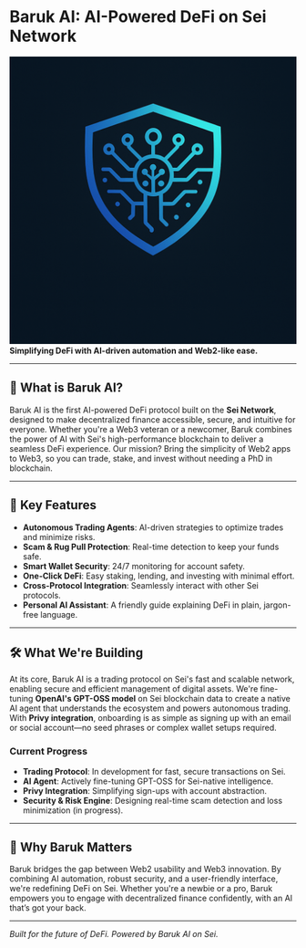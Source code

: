 # Baruk AI: AI-Powered DeFi on Sei Network

![Baruk AI Logo](logo.png)  
**Simplifying DeFi with AI-driven automation and Web2-like ease.**

---

## 🧪 What is Baruk AI?

Baruk AI is the first AI-powered DeFi protocol built on the **Sei Network**, designed to make decentralized finance accessible, secure, and intuitive for everyone. Whether you're a Web3 veteran or a newcomer, Baruk combines the power of AI with Sei's high-performance blockchain to deliver a seamless DeFi experience. Our mission? Bring the simplicity of Web2 apps to Web3, so you can trade, stake, and invest without needing a PhD in blockchain.

---

## 🌟 Key Features

- **Autonomous Trading Agents**: AI-driven strategies to optimize trades and minimize risks.  
- **Scam & Rug Pull Protection**: Real-time detection to keep your funds safe.  
- **Smart Wallet Security**: 24/7 monitoring for account safety.  
- **One-Click DeFi**: Easy staking, lending, and investing with minimal effort.  
- **Cross-Protocol Integration**: Seamlessly interact with other Sei protocols.  
- **Personal AI Assistant**: A friendly guide explaining DeFi in plain, jargon-free language.

---

## 🛠️ What We're Building

At its core, Baruk AI is a trading protocol on Sei's fast and scalable network, enabling secure and efficient management of digital assets. We're fine-tuning **OpenAI's GPT-OSS model** on Sei blockchain data to create a native AI agent that understands the ecosystem and powers autonomous trading. With **Privy integration**, onboarding is as simple as signing up with an email or social account—no seed phrases or complex wallet setups required.

### Current Progress
- **Trading Protocol**: In development for fast, secure transactions on Sei.  
- **AI Agent**: Actively fine-tuning GPT-OSS for Sei-native intelligence.  
- **Privy Integration**: Simplifying sign-ups with account abstraction.  
- **Security & Risk Engine**: Designing real-time scam detection and loss minimization (in progress).

---

## 🎯 Why Baruk Matters

Baruk bridges the gap between Web2 usability and Web3 innovation. By combining AI automation, robust security, and a user-friendly interface, we're redefining DeFi on Sei. Whether you're a newbie or a pro, Baruk empowers you to engage with decentralized finance confidently, with an AI that’s got your back.



---

*Built for the future of DeFi. Powered by Baruk AI on Sei.*